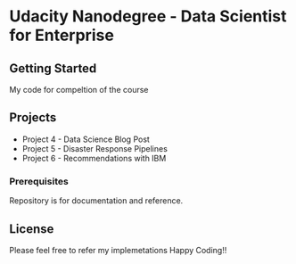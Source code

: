 # Udacity Nanodegree - Data Scientist for Enterprise

## Getting Started

My code for compeltion of the course

## Projects
* Project 4 - Data Science Blog Post
* Project 5 - Disaster Response Pipelines
* Project 6 - Recommendations with IBM

### Prerequisites

Repository is for documentation and reference.

## License

Please feel free to refer my implemetations
Happy Coding!!

